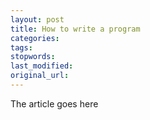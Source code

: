 ```yaml
---
layout: post
title: How to write a program
categories:
tags:
stopwords:
last_modified:
original_url: 
---
```


The article goes here

